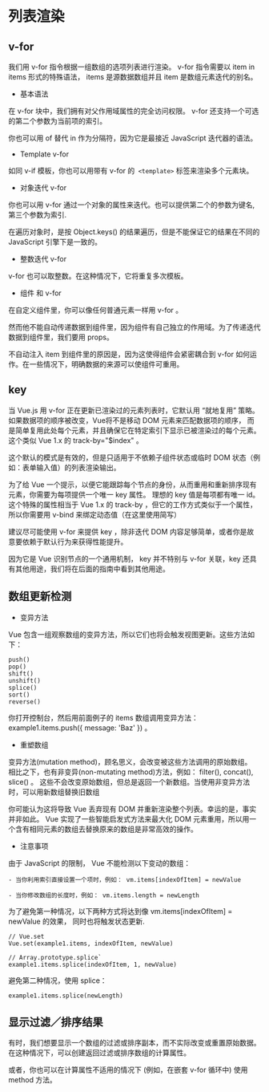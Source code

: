 列表渲染
=========

## v-for

我们用 v-for 指令根据一组数组的选项列表进行渲染。 v-for 指令需要以 item in items 形式的特殊语法， items 是源数据数组并且 item 是数组元素迭代的别名。

- 基本语法

在 v-for 块中，我们拥有对父作用域属性的完全访问权限。 v-for 还支持一个可选的第二个参数为当前项的索引。

你也可以用 of 替代 in 作为分隔符，因为它是最接近 JavaScript 迭代器的语法。


- Template v-for

如同 v-if 模板，你也可以用带有 v-for 的` <template>` 标签来渲染多个元素块。

- 对象迭代 v-for

你也可以用 v-for 通过一个对象的属性来迭代。也可以提供第二个的参数为键名,第三个参数为索引.

在遍历对象时，是按 Object.keys() 的结果遍历，但是不能保证它的结果在不同的 JavaScript 引擎下是一致的。

- 整数迭代 v-for
 
v-for 也可以取整数。在这种情况下，它将重复多次模板。

- 组件 和 v-for

在自定义组件里，你可以像任何普通元素一样用 v-for 。

然而他不能自动传递数据到组件里，因为组件有自己独立的作用域。为了传递迭代数据到组件里，我们要用 props。

不自动注入 item 到组件里的原因是，因为这使得组件会紧密耦合到 v-for 如何运作。在一些情况下，明确数据的来源可以使组件可重用。

## key 

当 Vue.js 用 v-for 正在更新已渲染过的元素列表时，它默认用 “就地复用” 策略。如果数据项的顺序被改变，Vue将不是移动 DOM 元素来匹配数据项的顺序， 
而是简单复用此处每个元素，并且确保它在特定索引下显示已被渲染过的每个元素。这个类似 Vue 1.x 的 track-by="$index" 。

这个默认的模式是有效的，但是只适用于不依赖子组件状态或临时 DOM 状态（例如：表单输入值）的列表渲染输出。

为了给 Vue 一个提示，以便它能跟踪每个节点的身份，从而重用和重新排序现有元素，你需要为每项提供一个唯一 key 属性。
理想的 key 值是每项都有唯一 id。这个特殊的属性相当于 Vue 1.x 的 track-by ，但它的工作方式类似于一个属性，所以你需要用 v-bind 来绑定动态值（在这里使用简写）

建议尽可能使用 v-for 来提供 key ，除非迭代 DOM 内容足够简单，或者你是故意要依赖于默认行为来获得性能提升。

因为它是 Vue 识别节点的一个通用机制， key 并不特别与 v-for 关联，key 还具有其他用途，我们将在后面的指南中看到其他用途。

## 数组更新检测

- 变异方法
  
Vue 包含一组观察数组的变异方法，所以它们也将会触发视图更新。这些方法如下：
```
push()
pop()
shift()
unshift()
splice()
sort()
reverse()
```

你打开控制台，然后用前面例子的 items 数组调用变异方法：example1.items.push({ message: 'Baz' }) 。

- 重塑数组
  
变异方法(mutation method)，顾名思义，会改变被这些方法调用的原始数组。
相比之下，也有非变异(non-mutating method)方法，例如： filter(), concat(), slice() 。
这些不会改变原始数组，但总是返回一个新数组。当使用非变异方法时，可以用新数组替换旧数组

你可能认为这将导致 Vue 丢弃现有 DOM 并重新渲染整个列表。幸运的是，事实并非如此。
Vue 实现了一些智能启发式方法来最大化 DOM 元素重用，所以用一个含有相同元素的数组去替换原来的数组是非常高效的操作。

- 注意事项
  
由于 JavaScript 的限制， Vue 不能检测以下变动的数组：

    - 当你利用索引直接设置一个项时，例如： vm.items[indexOfItem] = newValue
    
    - 当你修改数组的长度时，例如： vm.items.length = newLength

为了避免第一种情况，以下两种方式将达到像 vm.items[indexOfItem] = newValue 的效果， 同时也将触发状态更新.

```
// Vue.set
Vue.set(example1.items, indexOfItem, newValue)
```

```
// Array.prototype.splice`
example1.items.splice(indexOfItem, 1, newValue)
```

避免第二种情况，使用 splice：

```
example1.items.splice(newLength)
```

## 显示过滤／排序结果

有时，我们想要显示一个数组的过滤或排序副本，而不实际改变或重置原始数据。在这种情况下，可以创建返回过滤或排序数组的计算属性。

或者，你也可以在计算属性不适用的情况下 (例如，在嵌套 v-for 循环中) 使用 method 方法。





